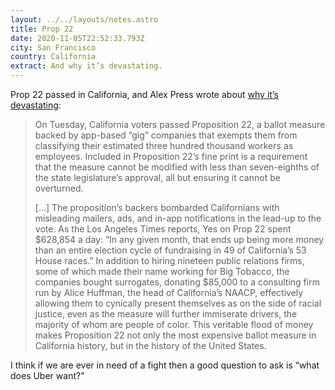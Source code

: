 ```yaml
---
layout: ../../layouts/notes.astro
title: Prop 22
date: 2020-11-05T22:52:33.793Z
city: San Francisco
country: California
extract: And why it’s devastating.
---
```


Prop 22 passed in California, and Alex Press wrote about [why it’s devastating](https://jacobinmag.com/2020/11/proposition-22-california-uber-lyft-gig-employee):

> On Tuesday, California voters passed Proposition 22, a ballot measure backed by app-based “gig” companies that exempts them from classifying their estimated three hundred thousand workers as employees. Included in Proposition 22’s fine print is a requirement that the measure cannot be modified with less than seven-eighths of the state legislature’s approval, all but ensuring it cannot be overturned.
>
> [...] The proposition’s backers bombarded Californians with misleading mailers, ads, and in-app notifications in the lead-up to the vote. As the Los Angeles Times reports, Yes on Prop 22 spent $628,854 a day: “In any given month, that ends up being more money than an entire election cycle of fundraising in 49 of California’s 53 House races.” In addition to hiring nineteen public relations firms, some of which made their name working for Big Tobacco, the companies bought surrogates, donating $85,000 to a consulting firm run by Alice Huffman, the head of California’s NAACP, effectively allowing them to cynically present themselves as on the side of racial justice, even as the measure will further immiserate drivers, the majority of whom are people of color. This veritable flood of money makes Proposition 22 not only the most expensive ballot measure in California history, but in the history of the United States.

I think if we are ever in need of a fight then a good question to ask is “what does Uber want?”

